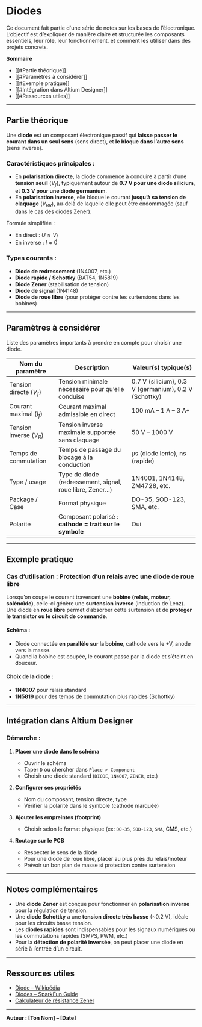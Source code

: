 # Diodes

Ce document fait partie d'une série de notes sur les bases de l’électronique. L’objectif est d’expliquer de manière claire et structurée les composants essentiels, leur rôle, leur fonctionnement, et comment les utiliser dans des projets concrets.

**Sommaire**

- [[#Partie théorique]]
- [[#Paramètres à considérer]]
- [[#Exemple pratique]]
- [[#Intégration dans Altium Designer]]
- [[#Ressources utiles]]

---

## Partie théorique

Une **diode** est un composant électronique passif qui **laisse passer le courant dans un seul sens** (sens direct), et **le bloque dans l’autre sens** (sens inverse).

### Caractéristiques principales :
- En **polarisation directe**, la diode commence à conduire à partir d’une **tension seuil** ($V_f$), typiquement autour de **0.7 V pour une diode silicium**, et **0.3 V pour une diode germanium**.
- En **polarisation inverse**, elle bloque le courant **jusqu’à sa tension de claquage** ($V_{BR}$), au-delà de laquelle elle peut être endommagée (sauf dans le cas des diodes Zener).

Formule simplifiée :
- En direct : $U \approx V_f$
- En inverse : $I \approx 0$

### Types courants :
- **Diode de redressement** (1N4007, etc.)
- **Diode rapide / Schottky** (BAT54, 1N5819)
- **Diode Zener** (stabilisation de tension)
- **Diode de signal** (1N4148)
- **Diode de roue libre** (pour protéger contre les surtensions dans les bobines)

---

## Paramètres à considérer

Liste des paramètres importants à prendre en compte pour choisir une diode.

| Nom du paramètre        | Description                                                   | Valeur(s) typique(s)       |
|-------------------------|---------------------------------------------------------------|-----------------------------|
| Tension directe ($V_f$) | Tension minimale nécessaire pour qu’elle conduise             | 0.7 V (silicium), 0.3 V (germanium), 0.2 V (Schottky) |
| Courant maximal ($I_f$) | Courant maximal admissible en direct                          | 100 mA – 1 A – 3 A+         |
| Tension inverse ($V_R$) | Tension inverse maximale supportée sans claquage              | 50 V – 1000 V               |
| Temps de commutation    | Temps de passage du blocage à la conduction                   | µs (diode lente), ns (rapide) |
| Type / usage            | Type de diode (redressement, signal, roue libre, Zener...)    | 1N4001, 1N4148, ZM4728, etc. |
| Package / Case          | Format physique                                               | DO-35, SOD-123, SMA, etc.   |
| Polarité                | Composant polarisé : **cathode = trait sur le symbole**       | Oui                         |

---

## Exemple pratique

### Cas d’utilisation : Protection d’un relais avec une diode de roue libre

Lorsqu’on coupe le courant traversant une **bobine (relais, moteur, solénoïde)**, celle-ci génère une **surtension inverse** (induction de Lenz). Une diode en **roue libre** permet d’absorber cette surtension et de **protéger le transistor ou le circuit de commande**.

#### Schéma :
- Diode connectée **en parallèle sur la bobine**, cathode vers le +V, anode vers la masse.
- Quand la bobine est coupée, le courant passe par la diode et s’éteint en douceur.

#### Choix de la diode :
- **1N4007** pour relais standard
- **1N5819** pour des temps de commutation plus rapides (Schottky)

---

## Intégration dans Altium Designer

### Démarche :
1. **Placer une diode dans le schéma**
   - Ouvrir le schéma
   - Taper `D` ou chercher dans `Place > Component`
   - Choisir une diode standard (`DIODE`, `1N4007`, `ZENER`, etc.)

2. **Configurer ses propriétés**
   - Nom du composant, tension directe, type
   - Vérifier la polarité dans le symbole (cathode marquée)

3. **Ajouter les empreintes (footprint)**
   - Choisir selon le format physique (ex: `DO-35`, `SOD-123`, `SMA`, CMS, etc.)

4. **Routage sur le PCB**
   - Respecter le sens de la diode
   - Pour une diode de roue libre, placer au plus près du relais/moteur
   - Prévoir un bon plan de masse si protection contre surtension

---

## Notes complémentaires

- Une **diode Zener** est conçue pour fonctionner en **polarisation inverse** pour la régulation de tension.
- Une **diode Schottky** a une **tension directe très basse** (~0.2 V), idéale pour les circuits basse tension.
- Les **diodes rapides** sont indispensables pour les signaux numériques ou les commutations rapides (SMPS, PWM, etc.)
- Pour la **détection de polarité inversée**, on peut placer une diode en série à l’entrée d’un circuit.

---

## Ressources utiles

- [Diode – Wikipédia](https://fr.wikipedia.org/wiki/Diode)
- [Diodes – SparkFun Guide](https://learn.sparkfun.com/tutorials/diodes)
- [Calculateur de résistance Zener](https://www.digikey.fr/en/resources/conversion-calculators/conversion-calculator-zener-resistor)

---

**Auteur : [Ton Nom] – [Date]**
